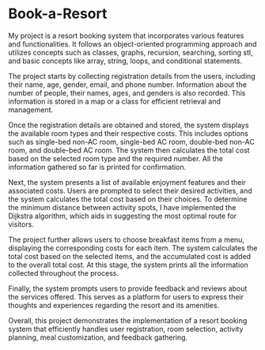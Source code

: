 # Book-a-Resort
My project is a resort booking system that incorporates various features and functionalities. It follows an object-oriented programming approach and utilizes concepts such as classes, graphs, recursion, searching, sorting stl, and basic concepts like array, string, loops, and conditional statements.

The project starts by collecting registration details from the users, including their name, age, gender, email, and phone number. Information about the number of people, their names, ages, and genders is also recorded. This information is stored in a map or a class for efficient retrieval and management.

Once the registration details are obtained and stored, the system displays the available room types and their respective costs. This includes options such as single-bed non-AC room, single-bed AC room, double-bed non-AC room, and double-bed AC room. The system then calculates the total cost based on the selected room type and the required number. All the information gathered so far is printed for confirmation.

Next, the system presents a list of available enjoyment features and their associated costs. Users are prompted to select their desired activities, and the system calculates the total cost based on their choices. To determine the minimum distance between activity spots, I have implemented the Dijkstra algorithm, which aids in suggesting the most optimal route for visitors.

The project further allows users to choose breakfast items from a menu, displaying the corresponding costs for each item. The system calculates the total cost based on the selected items, and the accumulated cost is added to the overall total cost. At this stage, the system prints all the information collected throughout the process.

Finally, the system prompts users to provide feedback and reviews about the services offered. This serves as a platform for users to express their thoughts and experiences regarding the resort and its amenities.

Overall, this project demonstrates the implementation of a resort booking system that efficiently handles user registration, room selection, activity planning, meal customization, and feedback gathering.
